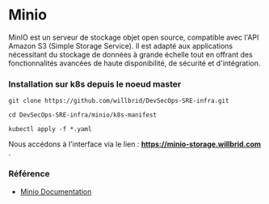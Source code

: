 # Minio

MinIO est un serveur de stockage objet open source, compatible avec l'API Amazon S3 (Simple Storage Service). Il est adapté aux applications nécessitant du stockage de données à grande échelle tout en offrant des fonctionnalités avancées de haute disponibilité, de sécurité et d'intégration.

### Installation sur k8s depuis le noeud master

```
git clone https://github.com/willbrid/DevSecOps-SRE-infra.git
```

```
cd DevSecOps-SRE-infra/minio/k8s-manifest
```

```
kubectl apply -f *.yaml
```

Nous accédons à l'interface via le lien : **https://minio-storage.willbrid.com** .

### Référence

- [Minio Documentation](https://min.io/docs)